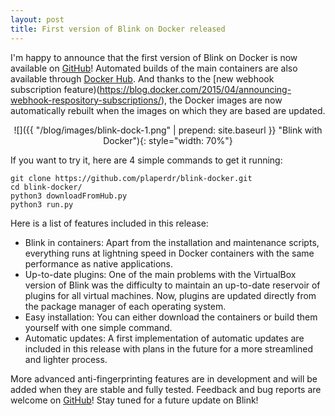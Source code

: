 ```yaml
---
layout: post
title: First version of Blink on Docker released
---
```


I'm happy to announce that the first version of Blink on Docker is now available on [GitHub](https://github.com/plaperdr/blink-docker)!
Automated builds of the main containers are also available through [Docker Hub](https://registry.hub.docker.com/u/plaperdr/). 
And thanks to the [new webhook subscription feature)(https://blog.docker.com/2015/04/announcing-webhook-respository-subscriptions/), 
the Docker images are now automatically rebuilt when the images on which they are based are updated.

<div style="text-align:center" markdown="1">
![]({{ "/blog/images/blink-dock-1.png" | prepend: site.baseurl }} "Blink with Docker"){: style="width: 70%"}
</div>

If you want to try it, here are 4 simple commands to get it running:

~~~~~~
git clone https://github.com/plaperdr/blink-docker.git
cd blink-docker/
python3 downloadFromHub.py
python3 run.py
~~~~~~

Here is a list of features included in this release:

* Blink in containers: Apart from the installation and maintenance scripts, everything runs at lightning speed in
Docker containers with the same performance as native applications.
* Up-to-date plugins: One of the main problems with the VirtualBox version of Blink was the difficulty to maintain an
up-to-date reservoir of plugins for all virtual machines. Now, plugins are updated directly from the package manager of
each operating system.
* Easy installation: You can either download the containers or build them yourself with one simple command.
* Automatic updates: A first implementation of automatic updates are included in this release with plans in the future
for a more streamlined and lighter process.

More advanced anti-fingerprinting features are in development and will be added when they are stable and fully tested.
Feedback and bug reports are welcome on [GitHub](https://github.com/plaperdr/blink-docker/issues)!
Stay tuned for a future update on Blink!


